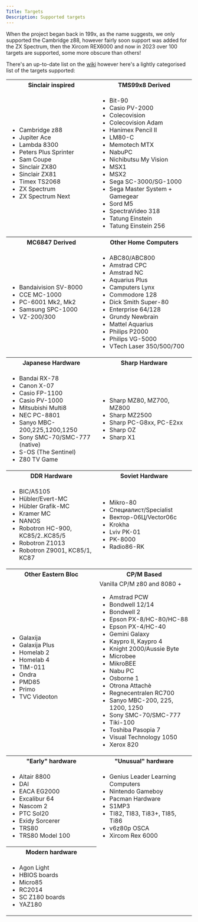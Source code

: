```yaml
---
Title: Targets
Description: Supported targets
---
```


When the project began back in 199x, as the name suggests, we only 
supported the Cambridge z88, however fairly soon support was added 
for the ZX Spectrum, then the Xircom REX6000 and now in 2023 over 100
 targets are supported, some more obscure than others!

There's an up-to-date list on the [wiki](https://github.com/z88dk/z88dk/wiki/Platform) however here's a lightly categorised list of the targets supported:

<table>
<tr>
    <th>Sinclair inspired</th>
    <th>TMS99x8 Derived</th>
</tr>
<tr>
    <td>
        <ul>
            <li>Cambridge z88</li>
            <li>Jupiter Ace</li>
            <li>Lambda 8300</li>
            <li>Peters Plus Sprinter</li>
            <li>Sam Coupe</li>
            <li>Sinclair ZX80</li>
            <li>Sinclair ZX81</li>
            <li>Timex TS2068</li>
            <li>ZX Spectrum</li>
            <li>ZX Spectrum Next</li>
        </ul>
    </td>
    <td>
        <ul>
            <li>Bit-90</li>
            <li>Casio PV-2000</li>
            <li>Colecovision</li>
            <li>Colecovision Adam</li>
            <li>Hanimex Pencil II</li>
            <li>LM80-C</li>
            <li>Memotech MTX</li>
            <li>NabuPC</li>
            <li>Nichibutsu My Vision</li>
            <li>MSX1</li>
            <li>MSX2</li>
            <li>Sega SC-3000/SG-1000</li>
            <li>Sega Master System + Gamegear</li>
            <li>Sord M5</li>
            <li>SpectraVideo 318</li>
            <li>Tatung Einstein</li>
            <li>Tatung Einstein 256</li>
        </ul>
    </tr>
<tr><th>MC6847 Derived</th><th>Other Home Computers</th></tr>
<tr>
    <td>
        <ul>
            <li>Bandaivision SV-8000</li>
            <li>CCE MC-1000</li>
            <li>PC-6001 Mk2, Mk2</li>
            <li>Samsung SPC-1000</li>
            <li>VZ-200/300</li>
        </ul>
    </td>
    <td>
        <ul>
            <li>ABC80/ABC800</li>
            <li>Amstrad CPC</li>
            <li>Amstrad NC</li>
            <li>Aquarius Plus</li>
            <li>Camputers Lynx</li>
            <li>Commodore 128</li>
            <li>Dick Smith Super-80</li>
            <li>Enterprise 64/128</li>
            <li>Grundy Newbrain</li>
            <li>Mattel Aquarius</li>
            <li>Philips P2000</li>
            <li>Philips VG-5000</li>
            <li>VTech Laser 350/500/700</li>
            </li>
        </ul>
    </td>
</tr>
<tr><th>Japanese Hardware</th><th>Sharp Hardware</h><tr>
<tr>
    <td>
        <ul>
            <li>Bandai RX-78</li>
            <li>Canon X-07</li>
            <li>Casio FP-1100</li>
            <li>Casio PV-1000</li>
            <li>Mitsubishi Multi8</li>
            <li>NEC PC-8801</li>
            <li>Sanyo MBC-200,225,1200,1250</li>
            <li>Sony SMC-70/SMC-777 (native)</li>
            <li>S-OS (The Sentinel)</li>
            <li>Z80 TV Game</li>
        </ul>
    </td>
    <td>
        <ul>
            <li>Sharp MZ80, MZ700, MZ800</li>
            <li>Sharp MZ2500</li>
            <li>Sharp PC-G8xx, PC-E2xx</li>
            <li>Sharp OZ</li>
            <li>Sharp X1</li>
        </ul>
    </td>
</tr>
<tr><th>DDR Hardware</th><th>Soviet Hardware</th><tr>
<tr>
    <td>
        <ul>
            <li>BIC/A5105</li>
            <li>Hübler/Evert-MC</li>
            <li>Hübler Grafik-MC</li>
            <li>Kramer MC</li>
            <li>NANOS</li>
            <li>Robotron HC-900, KC85/2..KC85/5</li>
            <li>Robotron Z1013</li>
            <li>Robotron Z9001, KC85/1, KC87</li>
        </ul>
    </td>
    <td>
        <ul>
            <li>Mikro-80</li>
            <li>Специалист/Specialist</li>
            <li>Вектор-06Ц/Vector06c</li>
            <li>Krokha</li>
            <li>Lviv PK-01</li>
            <li>PK-8000</li>
            <li>Radio86-RK</li>
        </ul>
    </td>
<tr>
    <th>Other Eastern Bloc</th>
    <th>CP/M Based</th>
</tr>
<tr>
    <td>
        <ul>
            <li>Galaxija</li>
            <li>Galaxija Plus</li>
            <li>Homelab 2</li>
            <li>Homelab 4</li>
            <li>TIM-011</li>
            <li>Ondra</li>
            <li>PMD85</li>
            <li>Primo</li>
            <li>TVC Videoton</li>
        </ul>
    </td>
    <td>
        Vanilla CP/M z80 and 8080 +
        <ul>
            <li>Amstrad PCW</li>
            <li>Bondwell 12/14</li>
            <li>Bondwell 2</li>
            <li>Epson PX-8/HC-80/HC-88</li>
            <li>Epson PX-4/HC-40</li>
            <li>Gemini Galaxy</li>
            <li>Kaypro II, Kaypro 4</li>
            <li>Knight 2000/Aussie Byte</li>
            <li>Microbee</li>
            <li>MikroBEE</li>
            <li>Nabu PC</li>
            <li>Osborne 1</li>
            <li>Otrona Attachè</li>
            <li>Regnecentralen RC700</li>
            <li>Sanyo MBC-200, 225, 1200, 1250</li>
            <li>Sony SMC-70/SMC-777</li>
            <li>Tiki-100</li>
            <li>Toshiba Pasopia 7</li>
            <li>Visual Technology 1050</li>
            <li>Xerox 820</li>
        </ul>
    </td>
</tr>
<tr>
    <th>"Early" hardware</th>
    <th>"Unusual" hardware</th>
</tr>
<tr>
    <td>
        <ul>
            <li>Altair 8800</li>
            <li>DAI</li>
            <li>EACA EG2000</li>
            <li>Excalibur 64</li>
            <li>Nascom 2</li>
            <li>PTC Sol20</li>
            <li>Exidy Sorcerer</li>
            <li>TRS80</li>
            <li>TRS80 Model 100</li>
        </ul>
    </td>
    <td>
        <ul>
            <li>Genius Leader Learning Computers</li>
            <li>Nintendo Gameboy</li>
            <li>Pacman Hardware</li>
            <li>S1MP3</li>
            <li>TI82, TI83, Ti83+, TI85, Ti86</li>
            <li>v6z80p OSCA</li>
            <li>Xircom Rex 6000</li>
        </ul>
    </td>
</tr>
<tr>
    <th>Modern hardware</th>
</tr>
<tr>
    <td>
        <ul>
            <li>Agon Light</li>
            <li>HBIOS boards</li>
            <li>Micro85</li>
            <li>RC2014</li>
            <li>SC Z180 boards</li>
            <li>YAZ180</li>
        </ul>
    </td>
</tr>
</table>




